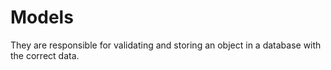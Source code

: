 # Models
They are responsible for validating and storing an object in a database with the correct data.
